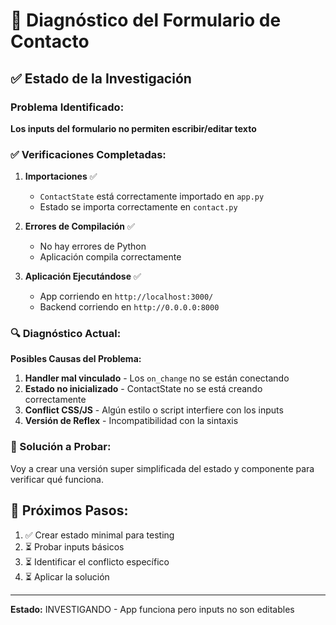 # 🔧 Diagnóstico del Formulario de Contacto

## ✅ Estado de la Investigación

### Problema Identificado:
**Los inputs del formulario no permiten escribir/editar texto**

### ✅ Verificaciones Completadas:

1. **Importaciones** ✅ 
   - `ContactState` está correctamente importado en `app.py`
   - Estado se importa correctamente en `contact.py`

2. **Errores de Compilación** ✅
   - No hay errores de Python
   - Aplicación compila correctamente

3. **Aplicación Ejecutándose** ✅
   - App corriendo en `http://localhost:3000/`
   - Backend corriendo en `http://0.0.0.0:8000`

### 🔍 Diagnóstico Actual:

**Posibles Causas del Problema:**

1. **Handler mal vinculado** - Los `on_change` no se están conectando
2. **Estado no inicializado** - ContactState no se está creando correctamente  
3. **Conflict CSS/JS** - Algún estilo o script interfiere con los inputs
4. **Versión de Reflex** - Incompatibilidad con la sintaxis

### 🚀 Solución a Probar:

Voy a crear una versión super simplificada del estado y componente para verificar qué funciona.

## 🧪 Próximos Pasos:

1. ✅ Crear estado minimal para testing
2. ⏳ Probar inputs básicos
3. ⏳ Identificar el conflicto específico
4. ⏳ Aplicar la solución

---

**Estado:** INVESTIGANDO - App funciona pero inputs no son editables